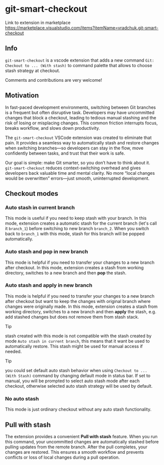# git-smart-checkout

Link to extension in marketplace https://marketplace.visualstudio.com/items?itemName=vradchuk.git-smart-checkout

## Info

`git-smart-checkout` is a vscode extension that adds a new command `Git: Checkout to ... (With stash)` to command palette that allows to choose stash strategy at checkout.

Comments and contributions are very welcome!

## Motivation

In fast-paced development environments, switching between Git branches is a frequent but often disruptive task. Developers may have uncommitted changes that block a checkout, leading to tedious manual stashing and the risk of losing or misplacing changes. This common friction interrupts focus, breaks workflow, and slows down productivity.

The `git-smart-checkout` VSCode extension was created to eliminate that pain. It provides a seamless way to automatically stash and restore changes when switching branches—so developers can stay in the flow, move confidently between tasks, and trust that their work is safe.

Our goal is simple: make Git smarter, so you don’t have to think about it. `git-smart-checkout` reduces context-switching overhead and gives developers back valuable time and mental clarity. No more “local changes would be overwritten” errors—just smooth, uninterrupted development.

## Checkout modes

### Auto stash in current branch

This mode is useful if you need to keep stash with your branch.
In this mode, extension creates a automatic stash for the current branch (let's call it `branch_1`) before switching to new branch `branch_2`.
When you switch back to `branch_1` with this mode, stash for this branch will be popped automatically.

### Auto stash and pop in new branch

This mode is helpful if you need to transfer your changes to a new branch after checkout.
In this mode, extension creates a stash from working directory, switches to a new branch and then **pop** the stash.

### Auto stash and apply in new branch

This mode is helpful if you need to transfer your changes to a new branch after checkout but want to keep the changes with original branch where changes were originally made.
In this mode, extension creates a stash from working directory, switches to a new branch and then **apply** the stash, e.g. add stashed changes but does not remove them from stash stack.

> [!TIP]
> stash created with this mode is not compatible with the stash created by mode `Auto stash in current branch`, this means that it want be used to automatically restore. This stash might be used for manual access if needed.

> [!TIP]
> you could set default auto stash behavior when using `Checkout to ... (With Stash)` command by changing default mode in status bar. If set to manual, you will be prompted to select auto stash mode after each checkout, otherwise selected auto stash strategy will be used by default.

### No auto stash

This mode is just ordinary checkout without any auto stash functionality.

## Pull with stash

The extension provides a convenient **Pull with stash** feature. When you run this command, your uncommitted changes are automatically stashed before pulling updates from the remote branch. After the pull completes, your changes are restored. This ensures a smooth workflow and prevents conflicts or loss of local changes during a pull operation.
